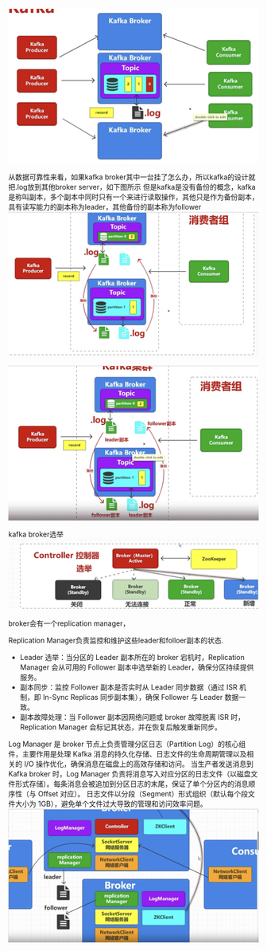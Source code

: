 ![architect](images/04-kafkaarchitect01.png)

从数据可靠性来看，如果kafka broker其中一台挂了怎么办，所以kafka的设计就把.log放到其他broker server，如下图所示
但是kafka是没有备份的概念，kafka是称叫副本，多个副本中同时只有一个来进行读取操作，其他只是作为备份副本，具有读写能力的副本称为leader，其他备份的副本称为follower
![architect](images/05-kafka.png)

![architect](images/06-kafka.png)

kafka broker选举
![architect](images/07-kafka.png)

broker会有一个replication manager，

Replication Manager负责监控和维护这些leader和folloer副本的状态. 
* Leader 选举：当分区的 Leader 副本所在的 broker 宕机时，Replication Manager 会从可用的 Follower 副本中选举新的 Leader，确保分区持续提供服务。
* 副本同步：监控 Follower 副本是否实时从 Leader 同步数据（通过 ISR 机制，即 In-Sync Replicas 同步副本集），确保 Follower 与 Leader 数据一致。
* 副本故障处理：当 Follower 副本因网络问题或 broker 故障脱离 ISR 时，Replication Manager 会标记其状态，并在恢复后触发重新同步。

Log Manager 是 broker 节点上负责管理分区日志（Partition Log）的核心组件，主要作用是处理 Kafka 消息的持久化存储、日志文件的生命周期管理以及相关的 I/O 操作优化，确保消息在磁盘上的高效存储和访问。
当生产者发送消息到 Kafka broker 时，Log Manager 负责将消息写入对应分区的日志文件（以磁盘文件形式存储）。每条消息会被追加到分区日志的末尾，保证了单个分区内的消息顺序性（与 Offset 对应）。
日志文件以分段（Segment）形式组织（默认每个段文件大小为 1GB），避免单个文件过大导致的管理和访问效率问题。
![architect](images/08-kafka.png)
